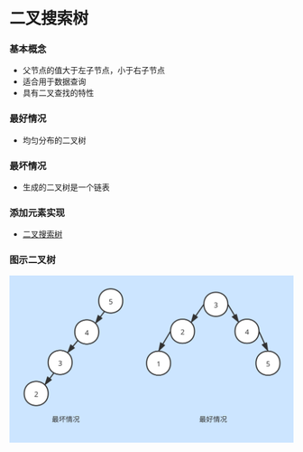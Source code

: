 # 二叉搜索树

### 基本概念
* 父节点的值大于左子节点，小于右子节点
* 适合用于数据查询
* 具有二叉查找的特性

### 最好情况
* 均匀分布的二叉树

### 最坏情况
* 生成的二叉树是一个链表

### 添加元素实现
* [二叉搜索树](./BinarySearchTree.java)

### 图示二叉树
![二叉搜索树](../pic/search.svg)